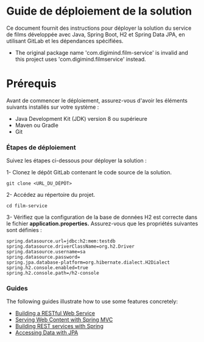 # Guide de déploiement de la solution
Ce document fournit des instructions pour déployer la solution du service de films développée avec Java, Spring Boot, H2 et Spring Data JPA, en utilisant GitLab et les dépendances spécifiées.

* The original package name 'com.digimind.film-service' is invalid and this project uses 'com.digimind.filmservice' instead.

# Prérequis

Avant de commencer le déploiement, assurez-vous d'avoir les éléments suivants installés sur votre système :

* Java Development Kit (JDK) version 8 ou supérieure
* Maven ou Gradle
* Git
### Étapes de déploiement
Suivez les étapes ci-dessous pour déployer la solution :

1- Clonez le dépôt GitLab contenant le code source de la solution.

```
git clone <URL_DU_DÉPÔT>
```

2- Accédez au répertoire du projet.

```
cd film-service
```

3- Vérifiez que la configuration de la base de données H2 est correcte dans le fichier **application.properties.** Assurez-vous que les propriétés suivantes sont définies :

```agsl
spring.datasource.url=jdbc:h2:mem:testdb
spring.datasource.driverClassName=org.h2.Driver
spring.datasource.username=sa
spring.datasource.password=
spring.jpa.database-platform=org.hibernate.dialect.H2Dialect
spring.h2.console.enabled=true
spring.h2.console.path=/h2-console
```

### Guides
The following guides illustrate how to use some features concretely:

* [Building a RESTful Web Service](https://spring.io/guides/gs/rest-service/)
* [Serving Web Content with Spring MVC](https://spring.io/guides/gs/serving-web-content/)
* [Building REST services with Spring](https://spring.io/guides/tutorials/rest/)
* [Accessing Data with JPA](https://spring.io/guides/gs/accessing-data-jpa/)






